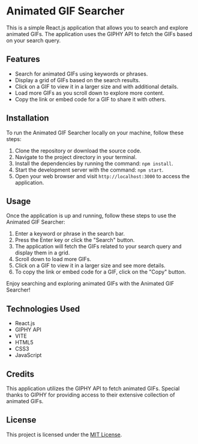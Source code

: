 # Animated GIF Searcher

This is a simple React.js application that allows you to search and explore animated GIFs. The application uses the GIPHY API to fetch the GIFs based on your search query.

## Features

- Search for animated GIFs using keywords or phrases.
- Display a grid of GIFs based on the search results.
- Click on a GIF to view it in a larger size and with additional details.
- Load more GIFs as you scroll down to explore more content.
- Copy the link or embed code for a GIF to share it with others.

## Installation

To run the Animated GIF Searcher locally on your machine, follow these steps:

1. Clone the repository or download the source code.
2. Navigate to the project directory in your terminal.
3. Install the dependencies by running the command: `npm install`.
4. Start the development server with the command: `npm start`.
5. Open your web browser and visit `http://localhost:3000` to access the application.

## Usage

Once the application is up and running, follow these steps to use the Animated GIF Searcher:

1. Enter a keyword or phrase in the search bar.
2. Press the Enter key or click the "Search" button.
3. The application will fetch the GIFs related to your search query and display them in a grid.
4. Scroll down to load more GIFs.
5. Click on a GIF to view it in a larger size and see more details.
6. To copy the link or embed code for a GIF, click on the "Copy" button.

Enjoy searching and exploring animated GIFs with the Animated GIF Searcher!

## Technologies Used

- React.js
- GIPHY API
- VITE 
- HTML5
- CSS3
- JavaScript

## Credits

This application utilizes the GIPHY API to fetch animated GIFs. Special thanks to GIPHY for providing access to their extensive collection of animated GIFs.

## License

This project is licensed under the [MIT License](LICENSE).
